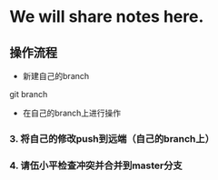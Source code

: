 # We will share notes here.

## 操作流程

* 新建自己的branch

git branch

* 在自己的branch上进行操作

### 3. 将自己的修改push到远端（自己的branch上）

### 4. 请伍小平检查冲突并合并到master分支


